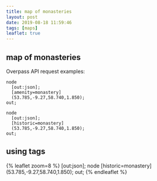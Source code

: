 ```yaml
---
title: map of monasteries
layout: post
date: 2019-08-18 11:59:46
tags: [maps]
leaflet: true
---
```


## map of monasteries

Overpass API request examples:

~~~
node
  [out:json];
  [amenity=monastery]
  (53.785,-9.27,58.740,1.850);
out;
~~~

~~~
node
  [out:json];
  [historic=monastery]
  (53.785,-9.27,58.740,1.850);
out;
~~~

## using tags

{% leaflet zoom=8 %}
[out:json];
node
  [historic=monastery]
  (53.785,-9.27,58.740,1.850);
out;
{% endleaflet %}
